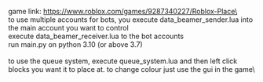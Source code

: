 game link: https://www.roblox.com/games/9287340227/Roblox-Place\
\
to use multiple accounts for bots, you execute data_beamer_sender.lua into the main account you want to control\
execute data_beamer_receiver.lua to the bot accounts\
run main.py on python 3.10 (or above 3.7)\
\
to use the queue system, execute queue_system.lua and then left click blocks you want it to place at. to change colour just use the gui in the game\
